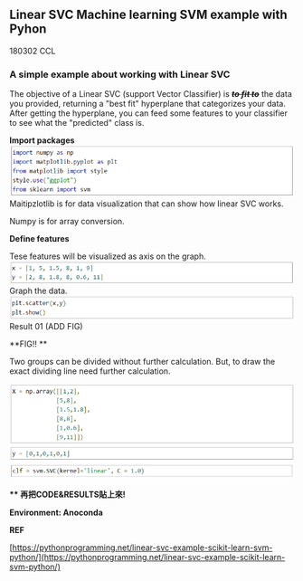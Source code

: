 ## Linear SVC Machine learning SVM example with Pyhon

180302 CCL

### A simple example about working with Linear SVC

The objective of a Linear SVC \(support Vector Classifier\) is ~~_**to fit to**_~~ the data you provided, returning a "best fit" hyperplane that categorizes your data. After getting the hyperplane, you can feed some features to your classifier to see what the "predicted" class is.

**Import packages**![](/assets/SVM_CODE_01.png) Maitipzlotlib is for data visualization that can show how linear SVC works.

Numpy is for array conversion.

**Define features**

Tese features  will be visualized  as axis on the graph.![](/assets/SVM_CODE_02.png)Graph the data.![](/assets/SVM_CODE_03.png)Result 01 \(ADD FIG\)

**FIG!!  **

Two groups can be divided without further calculation. But, to draw the exact dividing line need further calculation. 

![](/assets/SVM_CODE_04.png)![](/assets/SVM_CODE_05.png)![](/assets/SVM_CODE_06.png)

**\*\* 再把CODE&RESULTS貼上來!**

**Environment: Anoconda**

**REF**

[https://pythonprogramming.net/linear-svc-example-scikit-learn-svm-python/](https://pythonprogramming.net/linear-svc-example-scikit-learn-svm-python/)

